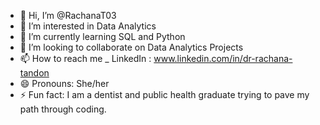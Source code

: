 - 👋 Hi, I’m @RachanaT03
- 👀 I’m interested in Data Analytics
- 🌱 I’m currently learning SQL and Python
- 💞️ I’m looking to collaborate on Data Analytics Projects
- 📫 How to reach me _ LinkedIn : www.linkedin.com/in/dr-rachana-tandon 
- 😄 Pronouns: She/her
- ⚡ Fun fact: I am a dentist and public health graduate trying to pave my path through coding. 

<!---
RachanaT03/RachanaT03 is a ✨ special ✨ repository because its `README.md` (this file) appears on your GitHub profile.
You can click the Preview link to take a look at your changes.
--->
